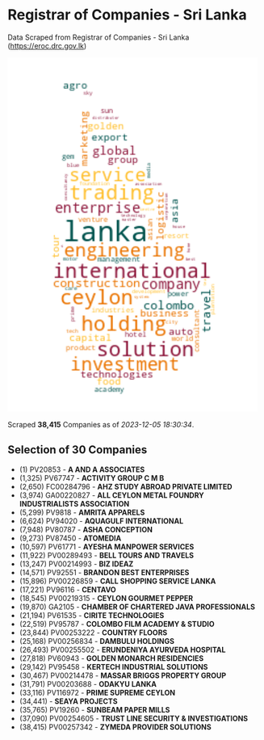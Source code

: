 # Registrar of Companies - Sri Lanka

Data Scraped from Registrar of Companies - Sri Lanka (https://eroc.drc.gov.lk)

![word-cloud](data/word_cloud.png)

Scraped **38,415** Companies as of *2023-12-05 18:30:34*.


## Selection of 30 Companies

* (1) PV20853 - **A AND A ASSOCIATES**
* (1,325) PV67747 - **ACTIVITY GROUP C M B**
* (2,650) FC00284796 - **AHZ STUDY ABROAD PRIVATE LIMITED**
* (3,974) GA00220827 - **ALL CEYLON METAL FOUNDRY INDUSTRIALISTS ASSOCIATION**
* (5,299) PV9818 - **AMRITA APPARELS**
* (6,624) PV94020 - **AQUAGULF INTERNATIONAL**
* (7,948) PV80787 - **ASHA CONCEPTION**
* (9,273) PV87450 - **ATOMEDIA**
* (10,597) PV61771 - **AYESHA MANPOWER SERVICES**
* (11,922) PV00289493 - **BELL TOURS AND TRAVELS**
* (13,247) PV00214993 - **BIZ IDEAZ**
* (14,571) PV92551 - **BRANDON BEST ENTERPRISES**
* (15,896) PV00226859 - **CALL SHOPPING SERVICE LANKA**
* (17,221) PV96116 - **CENTAVO**
* (18,545) PV00219315 - **CEYLON GOURMET PEPPER**
* (19,870) GA2105 - **CHAMBER OF CHARTERED JAVA PROFESSIONALS**
* (21,194) PV61535 - **CIRITE TECHNOLOGIES**
* (22,519) PV95787 - **COLOMBO FILM ACADEMY & STUDIO**
* (23,844) PV00253222 - **COUNTRY FLOORS**
* (25,168) PV00256834 - **DAMBULU HOLDINGS**
* (26,493) PV00255502 - **ERUNDENIYA AYURVEDA HOSPITAL**
* (27,818) PV60943 - **GOLDEN MONARCH RESIDENCIES**
* (29,142) PV95458 - **KERTECH INDUSTRIAL SOLUTIONS**
* (30,467) PV00214478 - **MASSAR BRIGGS PROPERTY GROUP**
* (31,791) PV00203688 - **ODAKYU LANKA**
* (33,116) PV116972 - **PRIME SUPREME CEYLON**
* (34,441)  - **SEAYA PROJECTS**
* (35,765) PV19260 - **SUNBEAM PAPER MILLS**
* (37,090) PV00254605 - **TRUST LINE SECURITY & INVESTIGATIONS**
* (38,415) PV00257342 - **ZYMEDA PROVIDER SOLUTIONS**